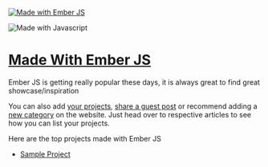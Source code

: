 [![Made with Ember JS](https://madewithjavascript.club/_nuxt/uploads/903d166-640.png)][made-with-ember-js]

![Made with Javascript](https://madewithjavascript.club/Made-With-Javascript-Logo.png)

# [Made With Ember JS][made-with-ember-js]

Ember JS is getting really popular these days, it is always great to find great showcase/inspiration

You can also add [your projects][request-project], [share a guest post][request-post] or recommend adding a [new category][request-category] on the website. Just head over to respective articles to see how you can list your projects.

Here are the top projects made with Ember JS

- [Sample Project][sample-project]

[made-with-ember-js]: https://madewithjavascript.club/categories/ember-js "Made with Ember JS"
[made-with-javascript]: https://madewithjavascript.club/ "Made with Javscript Club"
[sample-project]: /your-project-made-with-ember-js-showcase.md "Project Name | Made with Ember JS"
[request-project]: https://madewithjavascript.club/categories/request/project "Submit your project | Made with Javascript"
[request-post]: https://madewithjavascript.club/categories/request/post "Guest Post | Made with Javascript"
[request-category]: https://madewithjavascript.club/categories/request/categories "Suggest new JS framework | Made with Javascript"
